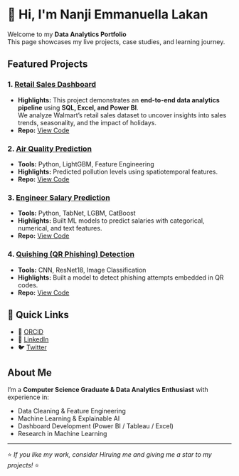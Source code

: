 # 👋 Hi, I'm Nanji Emmanuella Lakan

Welcome to my **Data Analytics Portfolio**   
This page showcases my live projects, case studies, and learning journey. 


## Featured Projects

### 1. [Retail Sales Dashboard](https://shaelle11.github.io/Retail_Sales_Analysis/)
- **Highlights:** This project demonstrates an **end-to-end data analytics pipeline** using **SQL, Excel, and Power BI**.  
We analyze Walmart’s retail sales dataset to uncover insights into sales trends, seasonality, and the impact of holidays.  
- **Repo:** [View Code](https://github.com/Shaelle11/Retail_Sales_Analysis)



### 2. [Air Quality Prediction](https://your-live-link-here.com)
- **Tools:** Python, LightGBM, Feature Engineering  
- **Highlights:** Predicted pollution levels using spatiotemporal features.  
- **Repo:** [View Code](https://github.com/yourusername/air-quality-prediction)



### 3. [Engineer Salary Prediction](https://your-live-link-here.com)
- **Tools:** Python, TabNet, LGBM, CatBoost  
- **Highlights:** Built ML models to predict salaries with categorical, numerical, and text features.  
- **Repo:** [View Code](https://github.com/yourusername/engineer-salary-prediction)



### 4. [Quishing (QR Phishing) Detection](https://your-live-link-here.com)
- **Tools:** CNN, ResNet18, Image Classification  
- **Highlights:** Built a model to detect phishing attempts embedded in QR codes.  
- **Repo:** [View Code](https://github.com/yourusername/quishing-detection)


## 🔗 Quick Links
- 📂 [ORCID](https://orcid.org/0009-0005-5699-5291)  
- 💼 [LinkedIn](www.linkedin.com/in/nanji-lakan-theshaelle)  
- 🐦 [Twitter](https://twitter.com/yourusername)  



##  About Me
I’m a **Computer Science Graduate & Data Analytics Enthusiast** with experience in:  
- Data Cleaning & Feature Engineering  
- Machine Learning & Explainable AI  
- Dashboard Development (Power BI / Tableau / Excel)  
- Research in Machine Learning 

---

⭐️ *If you like my work, consider Hiruing me and giving me a star to my projects!* ⭐️
